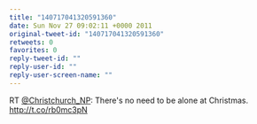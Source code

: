 ```yaml
---
title: "140717041320591360"
date: Sun Nov 27 09:02:11 +0000 2011
original-tweet-id: "140717041320591360"
retweets: 0
favorites: 0
reply-tweet-id: ""
reply-user-id: ""
reply-user-screen-name: ""
---
```

RT <a href="https://twitter.com/Christchurch_NP">@Christchurch_NP</a>: There's no need to be alone at Christmas. 
http://t.co/rb0mc3pN
